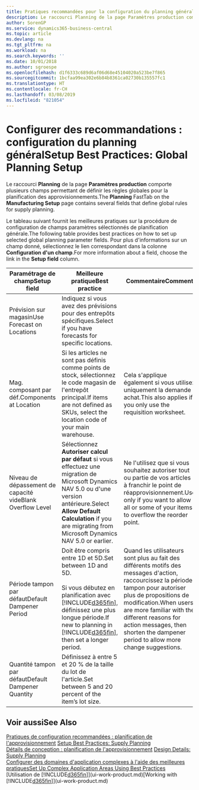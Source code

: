 ```yaml
---
title: Pratiques recommandées pour la configuration du planning général | Microsoft Docs
description: Le raccourci Planning de la page Paramètres production comporte plusieurs champs permettant de définir les règles globales pour la planification des approvisionnements.
author: SorenGP
ms.service: dynamics365-business-central
ms.topic: article
ms.devlang: na
ms.tgt_pltfrm: na
ms.workload: na
ms.search.keywords: ''
ms.date: 10/01/2018
ms.author: sgroespe
ms.openlocfilehash: d1f6333c689d6af06d68e45104020a523be7f865
ms.sourcegitcommit: 1bcfaa99ea302e6b84b8361ca02730b135557fc1
ms.translationtype: HT
ms.contentlocale: fr-CH
ms.lasthandoff: 03/08/2019
ms.locfileid: "821054"
---
```

# <a name="setup-best-practices-global-planning-setup"></a><span data-ttu-id="51760-103">Configurer des recommandations : configuration du planning général</span><span class="sxs-lookup"><span data-stu-id="51760-103">Setup Best Practices: Global Planning Setup</span></span>
<span data-ttu-id="51760-104">Le raccourci **Planning** de la page **Paramètres production** comporte plusieurs champs permettant de définir les règles globales pour la planification des approvisionnements.</span><span class="sxs-lookup"><span data-stu-id="51760-104">The **Planning** FastTab on the **Manufacturing Setup** page contains several fields that define global rules for supply planning.</span></span>  

 <span data-ttu-id="51760-105">Le tableau suivant fournit les meilleures pratiques sur la procédure de configuration de champs paramètres sélectionnés de planification générale.</span><span class="sxs-lookup"><span data-stu-id="51760-105">The following table provides best practices on how to set up selected global planning parameter fields.</span></span> <span data-ttu-id="51760-106">Pour plus d'informations sur un champ donné, sélectionnez le lien correspondant dans la colonne **Configuration d'un champ**.</span><span class="sxs-lookup"><span data-stu-id="51760-106">For more information about a field, choose the link in the **Setup field** column.</span></span>  

|<span data-ttu-id="51760-107">Paramétrage de champ</span><span class="sxs-lookup"><span data-stu-id="51760-107">Setup field</span></span>|<span data-ttu-id="51760-108">Meilleure pratique</span><span class="sxs-lookup"><span data-stu-id="51760-108">Best practice</span></span>|<span data-ttu-id="51760-109">Commentaire</span><span class="sxs-lookup"><span data-stu-id="51760-109">Comment</span></span>|  
|-----------------|-------------------|-------------|  
|<span data-ttu-id="51760-110">Prévision sur magasin</span><span class="sxs-lookup"><span data-stu-id="51760-110">Use Forecast on Locations</span></span>|<span data-ttu-id="51760-111">Indiquez si vous avez des prévisions pour des entrepôts spécifiques.</span><span class="sxs-lookup"><span data-stu-id="51760-111">Select if you have forecasts for specific locations.</span></span>||  
|<span data-ttu-id="51760-112">Mag. composant par déf.</span><span class="sxs-lookup"><span data-stu-id="51760-112">Components at Location</span></span>|<span data-ttu-id="51760-113">Si les articles ne sont pas définis comme points de stock, sélectionnez le code magasin de l'entrepôt principal.</span><span class="sxs-lookup"><span data-stu-id="51760-113">If items are not defined as SKUs, select the location code of your main warehouse.</span></span>|<span data-ttu-id="51760-114">Cela s'applique également si vous utilisez uniquement la demande achat.</span><span class="sxs-lookup"><span data-stu-id="51760-114">This also applies if you only use the requisition worksheet.</span></span>|  
|<span data-ttu-id="51760-115">Niveau de dépassement de capacité vide</span><span class="sxs-lookup"><span data-stu-id="51760-115">Blank Overflow Level</span></span>|<span data-ttu-id="51760-116">Sélectionnez **Autoriser calcul par défaut** si vous effectuez une migration de Microsoft Dynamics NAV 5.0 ou d'une version antérieure.</span><span class="sxs-lookup"><span data-stu-id="51760-116">Select **Allow Default Calculation** if you are migrating from Microsoft Dynamics NAV 5.0 or earlier.</span></span>|<span data-ttu-id="51760-117">Ne l'utilisez que si vous souhaitez autoriser tout ou partie de vos articles à franchir le point de réapprovisionnement.</span><span class="sxs-lookup"><span data-stu-id="51760-117">Use only if you want to allow all or some of your items to overflow the reorder point.</span></span>|  
|<span data-ttu-id="51760-118">Période tampon par défaut</span><span class="sxs-lookup"><span data-stu-id="51760-118">Default Dampener Period</span></span>|<span data-ttu-id="51760-119">Doit être compris entre 1D et 5D.</span><span class="sxs-lookup"><span data-stu-id="51760-119">Set between 1D and 5D.</span></span><br /><br /> <span data-ttu-id="51760-120">Si vous débutez en planification avec [!INCLUDE[d365fin](includes/d365fin_md.md)], définissez une plus longue période.</span><span class="sxs-lookup"><span data-stu-id="51760-120">If new to planning in [!INCLUDE[d365fin](includes/d365fin_md.md)], then set a longer period.</span></span>|<span data-ttu-id="51760-121">Quand les utilisateurs sont plus au fait des différents motifs des messages d'action, raccourcissez la période tampon pour autoriser plus de propositions de modification.</span><span class="sxs-lookup"><span data-stu-id="51760-121">When users are more familiar with the different reasons for action messages, then shorten the dampener period to allow more change suggestions.</span></span>|  
|<span data-ttu-id="51760-122">Quantité tampon par défaut</span><span class="sxs-lookup"><span data-stu-id="51760-122">Default Dampener Quantity</span></span>|<span data-ttu-id="51760-123">Définissez à entre 5 et 20 % de la taille du lot de l'article.</span><span class="sxs-lookup"><span data-stu-id="51760-123">Set between 5 and 20 percent of the item’s lot size.</span></span>||  

## <a name="see-also"></a><span data-ttu-id="51760-124">Voir aussi</span><span class="sxs-lookup"><span data-stu-id="51760-124">See Also</span></span>  
 <span data-ttu-id="51760-125">[Pratiques de configuration recommandées : planification de l'approvisionnement](setup-best-practices-supply-planning.md) </span><span class="sxs-lookup"><span data-stu-id="51760-125">[Setup Best Practices: Supply Planning](setup-best-practices-supply-planning.md) </span></span>  
 <span data-ttu-id="51760-126">[Détails de conception : planification de l'approvisionnement](design-details-supply-planning.md) </span><span class="sxs-lookup"><span data-stu-id="51760-126">[Design Details: Supply Planning](design-details-supply-planning.md) </span></span>  
 [<span data-ttu-id="51760-127">Configurer des domaines d'application complexes à l'aide des meilleures pratiques</span><span class="sxs-lookup"><span data-stu-id="51760-127">Set Up Complex Application Areas Using Best Practices</span></span>](set-up-complex-application-areas-using-best-practices.md)  
 <span data-ttu-id="51760-128">[Utilisation de [!INCLUDE[d365fin](includes/d365fin_md.md)]](ui-work-product.md)</span><span class="sxs-lookup"><span data-stu-id="51760-128">[Working with [!INCLUDE[d365fin](includes/d365fin_md.md)]](ui-work-product.md)</span></span>
